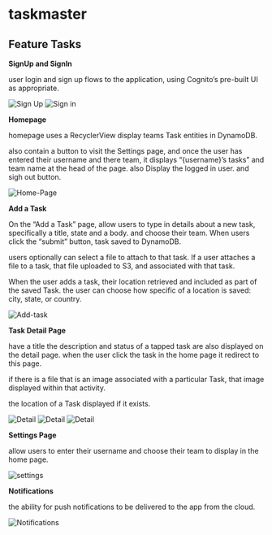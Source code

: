 # taskmaster

## Feature Tasks

**SignUp and SignIn**

user login and sign up flows to the application, using Cognito’s pre-built UI as appropriate.

![Sign Up](./screenshots/signup.PNG) ![Sign in](./screenshots/signin.PNG)

**Homepage**

homepage uses a RecyclerView display teams Task entities in DynamoDB.

also contain a button to visit the Settings page, and once the user has entered their username and there team, it displays “{username}’s tasks” and team name at the head of the page. also Display the logged in user. and sigh out button.

![Home-Page](./screenshots/home-page.PNG)

**Add a Task**

On the “Add a Task” page, allow users to type in details about a new task, specifically a title, state and a body.
and choose their team. When users click the “submit” button, task saved to DynamoDB.

users optionally can select a file to attach to that task. If a user attaches a file to a task, that file uploaded to S3, and associated with that task.

When the user adds a task, their location retrieved and included as part of the saved Task. the user can choose how specific of a location is saved: city, state, or country.

![Add-task](./screenshots/add-task.PNG)

**Task Detail Page**

have a title the description and status of a tapped task are also displayed on the detail page. when the user click the task in the home page it redirect to this page.

if there is a file that is an image associated with a particular Task, that image displayed within that activity.

the location of a Task displayed if it exists.

![Detail](./screenshots/details.PNG) ![Detail](./screenshots/details1.PNG) ![Detail](./screenshots/details2.PNG)

**Settings Page**

allow users to enter their username and choose their team to display in the home page.

![settings](./screenshots/settings.PNG)

**Notifications**

the ability for push notifications to be delivered to the app from the cloud.

![Notifications](./screenshots/Notifications.PNG)

